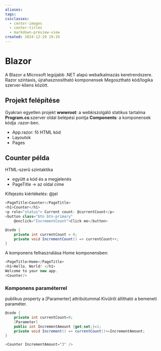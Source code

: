 ```yaml
---
aliases: 
tags: 
cssclasses:
  - center-images
  - center-titles
  - markdown-preview-view
created: 2024-12-19 19:19
---
```


# Blazor

A Blazor a Microsoft legújabb .NET alapú webalkalmazás keretrendszere.
Razor szintaxis, újrahasznosítható komponensek
Megosztható kód/logika szerver-kliens között.


## Projekt felépítése

Gyakran egyetlen projekt
**wwwroot**: a webkiszolgáló statikus tartalma
**Program.cs**:szerver oldal belépési pontja
**Components**: a komponensek kódja .razor-ben.
- App.razor: fő HTML kód
- Layoutok
- Pages

## Counter példa

HTML-szerű szintaktika
- együtt a kód és a megjelenés
- PageTitle -> az oldal címe

Kifejezés kiértékelés: @jel

```csharp
<PageTitle>Counter</PageTitle>
<h1>Counter</h1>
<p role="status"> Current count: @currentCount</p>
<button class="btn btn-primary"
	@onclick="IncrementCount">Click me</button>

@code {
	private int currentCount = 0;
	private void IncrementCount() => currentCount++;
}
```

A komponens felhasználása Home komponensben:

```csharp
<PageTitle>Home</PageTitle>
<h1>Hello, World! </h1>
Welcome to your new app.
<Counter/>
```

### Komponens paraméterrel

publikus property a \[Paramerter] attribútummal
Kívülről állítható a bemeneti paraméter.

```cs
@code {
	private int currentCount=0;
	[Parameter]
	public int IncrementAmount {get;set;}=1;
	private void Increment() => currentCount()+=IncrementAmount;
}
```

```cs
<Counter IncrementAmount="3" />
```

